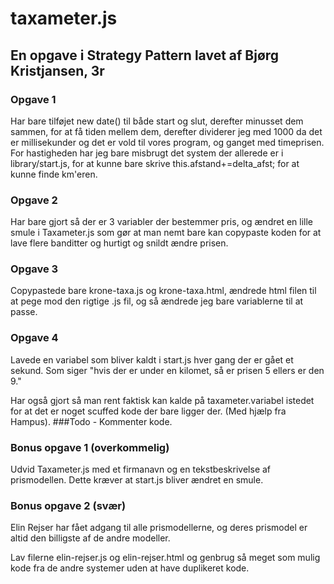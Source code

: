 # taxameter.js
## En opgave i Strategy Pattern lavet af Bjørg Kristjansen, 3r

### Opgave 1
Har bare tilføjet new date() til både start og slut, derefter minusset dem sammen, for at få tiden mellem dem, derefter dividerer jeg med 1000 da det er millisekunder og det er vold til vores program, og ganget med timeprisen.
For hastigheden har jeg bare misbrugt det system der allerede er i library/start.js, for at kunne bare skrive this.afstand+=delta_afst; for at kunne finde km'eren.

### Opgave 2
Har bare gjort så der er 3 variabler der bestemmer pris, og ændret en lille smule i Taxameter.js som gør at man nemt bare kan copypaste koden for at lave flere banditter og hurtigt og snildt ændre prisen.


### Opgave 3
Copypastede bare krone-taxa.js og krone-taxa.html, ændrede html filen til at pege mod den rigtige .js fil, og så ændrede jeg bare variablerne til at passe.

### Opgave 4
Lavede en variabel som bliver kaldt i start.js hver gang der er gået et sekund. Som siger "hvis der er under en kilomet, så er prisen 5 ellers er den 9."

Har også gjort så man rent faktisk kan kalde på taxameter.variabel istedet for at det er noget scuffed kode der bare ligger der. (Med hjælp fra Hampus).
###Todo - Kommenter kode.
### Bonus opgave 1 (overkommelig)
Udvid Taxameter.js med et firmanavn og en tekstbeskrivelse af prismodellen. Dette kræver at start.js bliver ændret en smule.


### Bonus opgave 2 (svær)
Elin Rejser har fået adgang til alle prismodellerne, og deres prismodel er altid den billigste af de andre modeller.

Lav filerne elin-rejser.js og elin-rejser.html og genbrug så meget som mulig kode fra de andre systemer uden at have duplikeret kode.